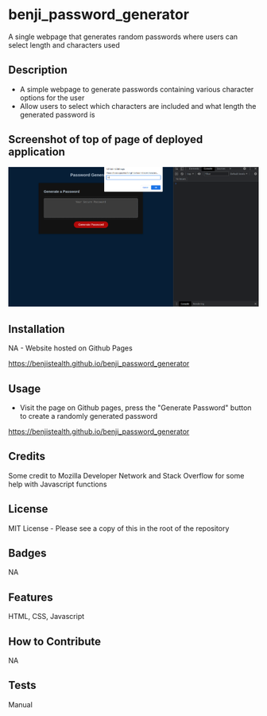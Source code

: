 # benji_password_generator

A single webpage that generates random passwords where users can select length and characters used

## Description

- A simple webpage to generate passwords containing various character options for the user
- Allow users to select which characters are included and what length the generated password is

## Screenshot of top of page of deployed application

    
  <img alt="Screenshot_1" src="assets\images\screenshot2.png">


## Installation

NA - Website hosted on Github Pages

https://benjistealth.github.io/benji_password_generator

## Usage

- Visit the page on Github pages, press the "Generate Password" button to create a randomly generated password

https://benjistealth.github.io/benji_password_generator

## Credits

Some credit to Mozilla Developer Network and Stack Overflow for some help with Javascript functions

## License

MIT License - Please see a copy of this in the root of the repository


## Badges

NA

## Features

HTML, CSS, Javascript

## How to Contribute

NA

## Tests

Manual

